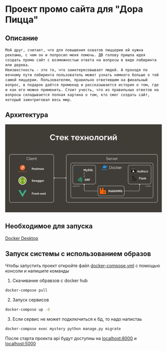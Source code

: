 # Проект промо сайта для "Дора Пицца"

## Описание
	Мой друг, считает, что для повышения охватов пиццерии ей нужна реклама, с чем он и попросил меня помочь. ДВ голову пришла идея создать промо сайт с возможностью ответа на вопросы в виде лабиринта или дерева. 
	Неизвестность - это то, что заинтересовывает людей. А проходя по вечному пути лабиринта пользователь может узнать немного больше о той самой пиццерии. Пользователям, правильно ответившим на финальный вопрос, в подарок даётся промокод и рассказывается история о том, где и как его можно применить. Стоит учесть, что из правильных ответов на вопросы складывается полная картина о том, кто смог создать сайт, который заинтриговал весь мир.

## Архитектура
![Architecture](Arch.png)

## Необходимое для запуска

[Docker Desktop](https://www.docker.com/products/docker-desktop)

## Запуск системы с использованием образов

Чтобы запустить проект откройте файл [docker-compose.yml](docker-compose.yml?raw=true) с помощью консоли и напишите команды

1. Скачивание обравзов с docker hub

```cmd
docker-compose pull
```

2. Запуск сервисов

```cmd
docker-compose up -d
```
3. Если сервис не может подключиться к бд, то надо напистаь
```cmd
docker-compose exec mystery python manage.py migrate
```
После старта проекта api будут доступны на [localhost:8000](http://localhost:8000)
и [localhost:5000](http://localhost:5000)

